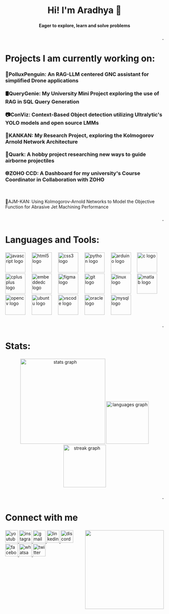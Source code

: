 <h1 align="center">Hi! I'm Aradhya 🦢</h1>

###

<h4 align="center">Eager to explore, learn and solve problems</h4>

###

<h4 align="right">.</h4>

###

<h1 align="left">Projects I am currently working on:</h1>

###

<h3 align="left">🐧PolluxPenguin: An RAG-LLM centered GNC assistant for simplified Drone applications<br><br>🛢QueryGenie:  My University Mini Project exploring the use of RAG in SQL Query Generation<br><br>📷ConViz:  Context-Based Object detection utilizing Ultralytic's YOLO models and open source LMMs<br><br>📄KANKAN: My Research Project, exploring the Kolmogorov Arnold Network Architecture<br><br>🚀Quark: A hobby project researching new ways to guide airborne projectiles<br><br>🌐ZOHO CCD: A Dashboard for my university's Course Coordinator in Collaboration with ZOHO</h3><br><br>🪏AJM-KAN: Using Kolmogorov-Arnold Networks to Model the Objective Function for Abrasive Jet Machining Performance

###

<h4 align="right">.</h4>

###

<h1 align="left">Languages and Tools:</h1>

###

<div align="left">
  <img src="https://cdn.jsdelivr.net/gh/devicons/devicon/icons/javascript/javascript-original.svg" height="64" alt="javascript logo"  />
  <img width="12" />
  <img src="https://cdn.jsdelivr.net/gh/devicons/devicon/icons/html5/html5-original.svg" height="64" alt="html5 logo"  />
  <img width="12" />
  <img src="https://cdn.jsdelivr.net/gh/devicons/devicon/icons/css3/css3-original.svg" height="64" alt="css3 logo"  />
  <img width="12" />
  <img src="https://cdn.jsdelivr.net/gh/devicons/devicon/icons/python/python-original.svg" height="64" alt="python logo"  />
  <img width="12" />
  <img src="https://cdn.jsdelivr.net/gh/devicons/devicon/icons/arduino/arduino-original.svg" height="64" alt="arduino logo"  />
  <img width="12" />
  <img src="https://cdn.jsdelivr.net/gh/devicons/devicon/icons/c/c-original.svg" height="64" alt="c logo"  />
  <img width="12" />
  <img src="https://cdn.jsdelivr.net/gh/devicons/devicon/icons/cplusplus/cplusplus-original.svg" height="64" alt="cplusplus logo"  />
  <img width="12" />
  <img src="https://cdn.jsdelivr.net/gh/devicons/devicon/icons/embeddedc/embeddedc-original.svg" height="64" alt="embeddedc logo"  />
  <img width="12" />
  <img src="https://cdn.jsdelivr.net/gh/devicons/devicon/icons/figma/figma-original.svg" height="64" alt="figma logo"  />
  <img width="12" />
  <img src="https://cdn.jsdelivr.net/gh/devicons/devicon/icons/git/git-original.svg" height="64" alt="git logo"  />
  <img width="12" />
  <img src="https://cdn.jsdelivr.net/gh/devicons/devicon/icons/linux/linux-original.svg" height="64" alt="linux logo"  />
  <img width="12" />
  <img src="https://cdn.jsdelivr.net/gh/devicons/devicon/icons/matlab/matlab-original.svg" height="64" alt="matlab logo"  />
  <img width="12" />
  <img src="https://cdn.jsdelivr.net/gh/devicons/devicon/icons/opencv/opencv-original.svg" height="64" alt="opencv logo"  />
  <img width="12" />
  <img src="https://cdn.jsdelivr.net/gh/devicons/devicon/icons/ubuntu/ubuntu-plain.svg" height="64" alt="ubuntu logo"  />
  <img width="12" />
  <img src="https://cdn.jsdelivr.net/gh/devicons/devicon/icons/vscode/vscode-original.svg" height="64" alt="vscode logo"  />
  <img width="12" />
  <img src="https://cdn.jsdelivr.net/gh/devicons/devicon/icons/oracle/oracle-original.svg" height="64" alt="oracle logo"  />
  <img width="12" />
  <img src="https://cdn.jsdelivr.net/gh/devicons/devicon/icons/mysql/mysql-original.svg" height="64" alt="mysql logo"  />
</div>

###

<h4 align="right">.</h4>

###

<h1 align="left">Stats:</h1>

###

<div align="center">
  <img src="https://github-readme-stats.vercel.app/api?username=AradhyaSpace11&hide_title=false&hide_rank=false&show_icons=true&include_all_commits=true&count_private=true&disable_animations=false&theme=github_dark&locale=en&hide_border=false&order=1" height="270" alt="stats graph"  />
  <img src="https://github-readme-stats.vercel.app/api/top-langs?username=AradhyaSpace11&locale=en&hide_title=false&layout=compact&card_width=320&langs_count=5&theme=github_dark&hide_border=false&order=2" height="135" alt="languages graph"  />
  <img src="https://streak-stats.demolab.com?user=AradhyaSpace11&locale=en&mode=daily&theme=github_dark&hide_border=false&border_radius=5&order=3" height="135" alt="streak graph"  />
</div>

###

<h4 align="right">.</h4>

###

<h1 align="left">Connect with me</h1>

###

<img align="right" height="250" src="https://media.licdn.com/dms/image/v2/D5603AQHC4pZZsEc33Q/profile-displayphoto-shrink_400_400/profile-displayphoto-shrink_400_400/0/1699427025956?e=1730332800&v=beta&t=ahK4KYr-pb2jCRkmrvAAzvESAhleYp3Gy658ss6-Zl4"  />

###

<div align="left">
  <a href="https://www.youtube.com/@aradhyagaonkar9542" target="_blank">
    <img src="https://img.shields.io/static/v1?message=Youtube&logo=youtube&label=&color=FF0000&logoColor=white&labelColor=&style=for-the-badge" height="40" alt="youtube logo"  />
  </a>
  <a href="https://www.instagram.com/the_always_traveller/" target="_blank">
    <img src="https://img.shields.io/static/v1?message=Instagram&logo=instagram&label=&color=E4405F&logoColor=white&labelColor=&style=for-the-badge" height="40" alt="instagram logo"  />
  </a>
  <a href="iloveastronomy11@gmail.com" target="_blank">
    <img src="https://img.shields.io/static/v1?message=Gmail&logo=gmail&label=&color=D14836&logoColor=white&labelColor=&style=for-the-badge" height="40" alt="gmail logo"  />
  </a>
  <a href="https://www.linkedin.com/in/aradhya-gaonkar-3b736526a/" target="_blank">
    <img src="https://img.shields.io/static/v1?message=LinkedIn&logo=linkedin&label=&color=0077B5&logoColor=white&labelColor=&style=for-the-badge" height="40" alt="linkedin logo"  />
  </a>
  <a href="Aradhya2711" target="_blank">
    <img src="https://img.shields.io/static/v1?message=Discord&logo=discord&label=&color=7289DA&logoColor=white&labelColor=&style=for-the-badge" height="40" alt="discord logo"  />
  </a>
  <a href="https://www.facebook.com/aradhya.gaonkar.501/" target="_blank">
    <img src="https://img.shields.io/static/v1?message=Facebook&logo=facebook&label=&color=1877F2&logoColor=white&labelColor=&style=for-the-badge" height="40" alt="facebook logo"  />
  </a>
  <a href="Phone No: +91 9423060856" target="_blank">
    <img src="https://img.shields.io/static/v1?message=Whatsapp&logo=whatsapp&label=&color=25D366&logoColor=white&labelColor=&style=for-the-badge" height="40" alt="whatsapp logo"  />
  </a>
  <a href="https://x.com/AradhyaGoaonkar" target="_blank">
    <img src="https://img.shields.io/static/v1?message=Twitter&logo=twitter&label=&color=1DA1F2&logoColor=white&labelColor=&style=for-the-badge" height="40" alt="twitter logo"  />
  </a>
</div>

###
